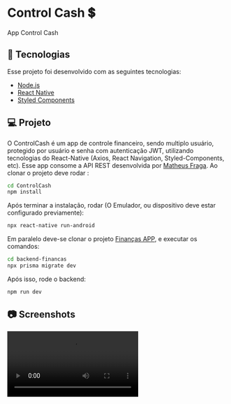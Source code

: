 # Control Cash 💲

App Control Cash

## 🚀 Tecnologias

Esse projeto foi desenvolvido com as seguintes tecnologias:

- [Node.js](https://nodejs.org/en/)
- [React Native](https://facebook.github.io/react-native/)
- [Styled Components](https://www.styled-components.com/)

## 💻 Projeto

O ControlCash é um app de controle financeiro, sendo multiplo usuário, protegido por usuário e senha com autenticação JWT, utilizando tecnologias do React-Native (Axios, React Navigation, Styled-Components, etc).
Esse app consome a API REST desenvolvida por [Matheus Fraga](https://github.com/devfraga/backend-financas). 
Ao clonar o projeto deve rodar :
```sh
cd ControlCash
npm install
```
Após terminar a instalação, rodar (O Emulador, ou dispositivo deve estar configurado previamente):
```sh
npx react-native run-android
```
Em paralelo deve-se clonar o projeto [Finanças APP](https://github.com/devfraga/backend-financas), e executar os comandos:
```sh
cd backend-financas
npx prisma migrate dev
```
Após isso, rode o backend:
```sh
npm run dev
```

## 📷 Screenshots  
<div style="flex-direction: row;">
<video controls autoplay>
  <source src="https://drive.google.com/file/d/1ajISPm97yANrvN_YDWtB-F6FdEanZn8D/view?usp=sharing" type="video/mp4">
  Your browser does not support the video tag.
</video>
</div>
